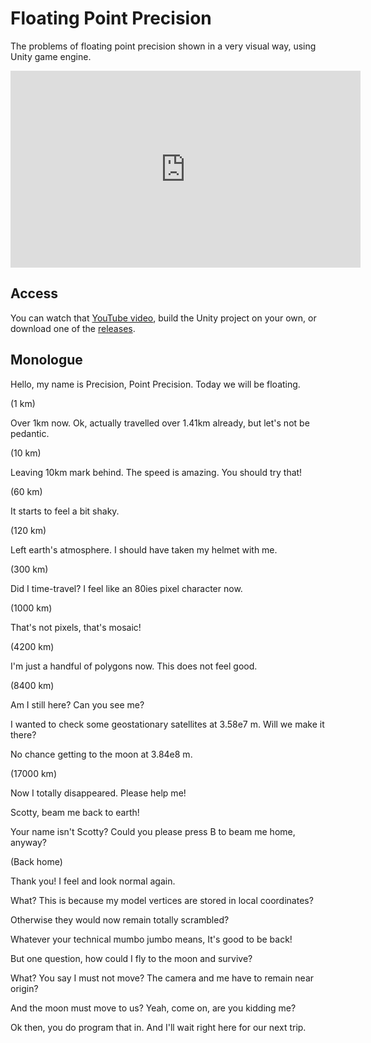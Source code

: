 # Floating Point Precision

The problems of floating point precision shown in a very visual way, using Unity game engine.

<iframe width="560" height="315" src="https://www.youtube.com/embed/NJ0O4L47ZeU" frameborder="0" allow="accelerometer; autoplay; encrypted-media; gyroscope; picture-in-picture" allowfullscreen></iframe>

## Access

You can watch that [YouTube video](https://youtu.be/NJ0O4L47ZeU), build the Unity project on your own, or download one of the [releases](https://github.com/oliver-pola/FloatingPointPrecision/releases).

## Monologue

Hello, my name is Precision, Point Precision. Today we will be floating.

(1 km) 

Over 1km now. Ok, actually travelled over 1.41km already, but let's not be pedantic.

(10 km)

Leaving 10km mark behind. The speed is amazing. You should try that!

(60 km)

It starts to feel a bit shaky.

(120 km)

Left earth's atmosphere. I should have taken my helmet with me.

(300 km)

Did I time-travel? I feel like an 80ies pixel character now.

(1000 km)

That's not pixels, that's mosaic!

(4200 km)

I'm just a handful of polygons now. This does not feel good.

(8400 km)

Am I still here? Can you see me?

I wanted to check some geostationary satellites at 3.58e7 m. Will we make it there?

No chance getting to the moon at 3.84e8 m.

(17000 km)

Now I totally disappeared. Please help me!

Scotty, beam me back to earth!

Your name isn't Scotty? Could you please press B to beam me home, anyway?

(Back home)

Thank you! I feel and look normal again.

What? This is because my model vertices are stored in local coordinates?

Otherwise they would now remain totally scrambled?

Whatever your technical mumbo jumbo means, It's good to be back!

But one question, how could I fly to the moon and survive?

What? You say I must not move? The camera and me have to remain near origin?

And the moon must move to us? Yeah, come on, are you kidding me?

Ok then, you do program that in. And I'll wait right here for our next trip.
